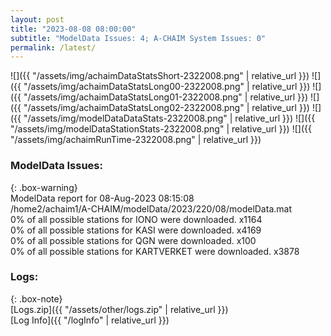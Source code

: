```yaml
---
layout: post
title: "2023-08-08 08:00:00"
subtitle: "ModelData Issues: 4; A-CHAIM System Issues: 0"
permalink: /latest/
---
```


![]({{ "/assets/img/achaimDataStatsShort-2322008.png" | relative_url }})
![]({{ "/assets/img/achaimDataStatsLong00-2322008.png" | relative_url }})
![]({{ "/assets/img/achaimDataStatsLong01-2322008.png" | relative_url }})
![]({{ "/assets/img/achaimDataStatsLong02-2322008.png" | relative_url }})
![]({{ "/assets/img/modelDataDataStats-2322008.png" | relative_url }})
![]({{ "/assets/img/modelDataStationStats-2322008.png" | relative_url }})
![]({{ "/assets/img/achaimRunTime-2322008.png" | relative_url }})


### ModelData Issues:  
  
{: .box-warning}  
 ModelData report for 08-Aug-2023 08:15:08   
 /home2/achaim1/A-CHAIM/modelData/2023/220/08/modelData.mat   
 0% of all possible stations for IONO were downloaded. x1164   
 0% of all possible stations for KASI were downloaded. x4169   
 0% of all possible stations for QGN were downloaded. x100   
 0% of all possible stations for KARTVERKET were downloaded. x3878   
  


### Logs:  
  
{: .box-note}  
[Logs.zip]({{ "/assets/other/logs.zip" | relative_url }})  
[Log Info]({{ "/logInfo" | relative_url }})  
